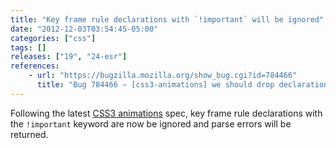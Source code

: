```yaml
---
title: "Key frame rule declarations with `!important` will be ignored"
date: "2012-12-03T03:54:45-05:00"
categories: ["css"]
tags: []
releases: ["19", "24-esr"]
references:
    - url: "https://bugzilla.mozilla.org/show_bug.cgi?id=784466"
      title: "Bug 784466 – [css3-animations] we should drop declarations in keyframe rules that have !important"
---
```

Following the latest [CSS3 animations](https://developer.mozilla.org/docs/Web/Guide/CSS/Using_CSS_animations) spec, key frame rule declarations with the `!important` keyword are now be ignored and parse errors will be returned.
